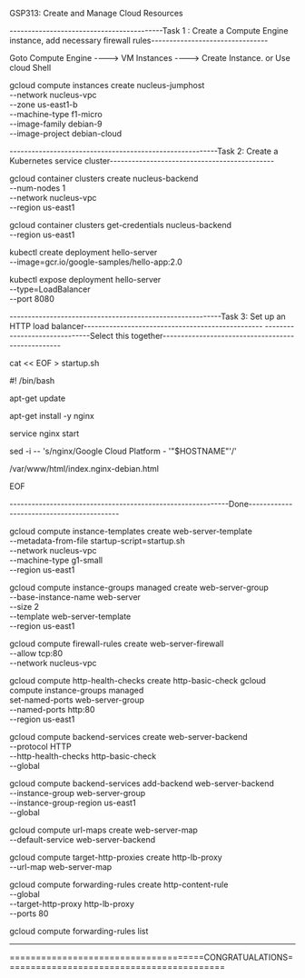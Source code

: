 GSP313: Create and Manage Cloud Resources 

------------------------------------------Task 1 : Create a Compute Engine instance, add necessary firewall rules--------------------------------


Goto Compute Engine 
----> VM Instances 
----> Create Instance. or  Use cloud Shell


gcloud compute instances create nucleus-jumphost \
          --network nucleus-vpc \
          --zone us-east1-b  \
          --machine-type f1-micro  \
          --image-family debian-9  \
          --image-project debian-cloud
         

---------------------------------------------------------Task 2: Create a Kubernetes service cluster---------------------------------------------

gcloud container clusters create nucleus-backend \
          --num-nodes 1 \
          --network nucleus-vpc \
          --region us-east1
          
          
          
gcloud container clusters get-credentials nucleus-backend \
          --region us-east1


kubectl create deployment hello-server \
          --image=gcr.io/google-samples/hello-app:2.0



kubectl expose deployment hello-server \
          --type=LoadBalancer \
          --port 8080
          
----------------------------------------------------------Task 3: Set up an HTTP load balancer-------------------------------------------------
------------------------------Select this together--------------------------------------------------


cat << EOF > startup.sh

#! /bin/bash

apt-get update

apt-get install -y nginx

service nginx start

sed -i -- 's/nginx/Google Cloud Platform - '"\$HOSTNAME"'/' 

/var/www/html/index.nginx-debian.html

EOF

------------------------------------------------------------Done------------------------------------------


gcloud compute instance-templates create web-server-template \
          --metadata-from-file startup-script=startup.sh \
          --network nucleus-vpc \
          --machine-type g1-small \
          --region us-east1



gcloud compute instance-groups managed create web-server-group \
          --base-instance-name web-server \
          --size 2 \
          --template web-server-template \
          --region us-east1




gcloud compute firewall-rules create web-server-firewall \
          --allow tcp:80 \
          --network nucleus-vpc
          
          
	
          
gcloud compute http-health-checks create http-basic-check
gcloud compute instance-groups managed \
          set-named-ports web-server-group \
          --named-ports http:80 \
          --region us-east1



gcloud compute backend-services create web-server-backend \
          --protocol HTTP \
          --http-health-checks http-basic-check \
          --global
          
          
          
gcloud compute backend-services add-backend web-server-backend \
          --instance-group web-server-group \
          --instance-group-region us-east1 \
          --global



gcloud compute url-maps create web-server-map \
          --default-service web-server-backend
          
          
	
gcloud compute target-http-proxies create http-lb-proxy \
          --url-map web-server-map




gcloud compute forwarding-rules create http-content-rule \
        --global \
        --target-http-proxy http-lb-proxy \
        --ports 80
        
        
gcloud compute forwarding-rules list

------------------------------------------------------------------------------------------------------------------------------------------------------------
=====================================CONGRATUALATIONS==========================================

